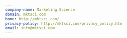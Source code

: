 ```yaml
---
company-name: Marketing.Science
domain: mktsci.com
home: http://mktsci.com/
privacy-policy: http://mktsci.com/privacy_policy.htm
email: info@mktsci.com
---
```




